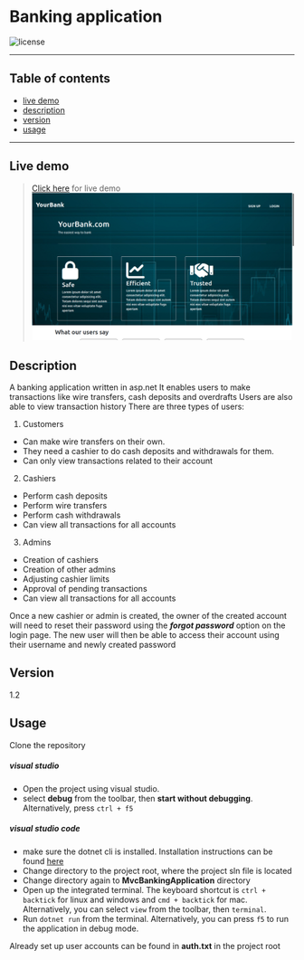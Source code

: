 # Banking application
![license](https://img.shields.io/github/license/joshua530/asp-banking-application?style=plastic&color=green)
***
## Table of contents
- [live demo](#live-demo)
- [description](#description)
- [version](#version)
- [usage](#usage)
***


## Live demo
> [Click here](https://) for live demo
> ![application screenshot](https://github.com/joshua530/asp-banking-application/raw/master/screenshot.png)

## Description
A banking application written in asp.net
It enables users to make transactions like wire transfers, cash deposits and overdrafts
Users are also able to view transaction history
There are three types of users:
1. Customers
- Can make wire transfers on their own.
- They need a cashier to do cash deposits and withdrawals for them.
- Can only view transactions related to their account

2. Cashiers
- Perform cash deposits
- Perform wire transfers
- Perform cash withdrawals
- Can view all transactions for all accounts

3. Admins
- Creation of cashiers
- Creation of other admins
- Adjusting cashier limits
- Approval of pending transactions
- Can view all transactions for all accounts

Once a new cashier or admin is created, the owner of the created account will
need to reset their password using the **_forgot password_** option on the login page.
The new user will then be able to access their account using their username and newly created password

## Version
1.2

## Usage
Clone the repository
##### visual studio
- Open the project using visual studio.
- select **debug** from the toolbar, then **start without debugging**. Alternatively, press `ctrl + f5`

##### visual studio code
- make sure the dotnet cli is installed. Installation instructions can be found [here](https://docs.microsoft.com/en-us/dotnet/core/install/)
- Change directory to the project root, where the project sln file is located
- Change directory again to **MvcBankingApplication** directory
- Open up the integrated terminal. The keyboard shortcut is `ctrl + backtick` for linux and windows and `cmd + backtick` for mac. Alternatively, you can select `view` from the toolbar, then `terminal`.
- Run `dotnet run` from the terminal. Alternatively, you can press `f5` to run the application in debug mode.

Already set up user accounts can be found in **auth.txt** in the project root

